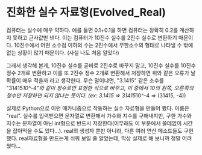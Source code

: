 # 진화한 실수 자료형(Evolved_Real)
 컴퓨터는 실수에 매우 약하다. 예를 들면 0.1+0.1을 하면 컴퓨터는 정확히 0.2를 계산하지 못하고 근사값만 낸다.
 이는 컴퓨터가 10진수 실수를 2진수 실수로 변환하기 때문이다. 10진수에서 어떤 소수점 이하의 수는 2진수에서 무한소수의 형태로 나타낼 수 밖에 없는 상황이 많기 때문이다. (사실 나도 처음 알았다)

 그래서 생각해 본게, 10진수 실수를 곧바로 2진수로 바꾸지 말고, 10진수 실수를 10진수 정수 2개로 변환하고 이를 또 2진수 정수 2개로 변환해서 저장하면 위와 같은 오류가 날 확률이 매우 적을까 라고 생각한다. 무슨 말이냐면, "3.1415" 같은 소수를 "31415*10^-4"와 같이 정수로만 표현한 식으로 바꾸고, 이 중에서 10의 왼쪽, 오른쪽의 정수만 저장하면 되지 않나는 뜻이다. (ex: 3.1415 => 31415*10^-4 => (31415, -4))

 실제로 Python으로 이런 매카니즘으로 작동하는 실수 자료형을 만들어 봤다. 이름은 "real". 실수를 입력받으면 문자열로 변환해서 가수와 지수를 구해내지만, 구한 가수와 지수는 문자열이 아닌 int형으로 반드시 저장한다(이무래도 이 부분에서 쓸데없이 시간을 잡아먹을 수도 있다...). real의 생성자 뿐만 아니라, 다른 여러 연산 메소드들도 구현했다. real자료형을 만드는게 쉬워 보일 줄 알았는데, 막상 실제로 해 보니까 정말 어려웠다...
